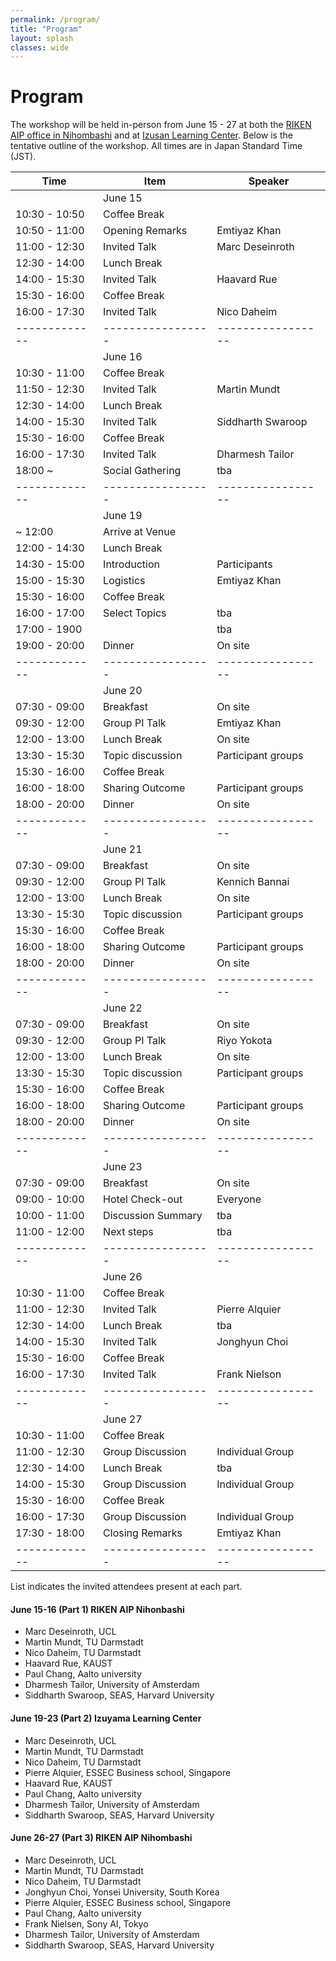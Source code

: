 ```yaml
---
permalink: /program/
title: "Program"
layout: splash
classes: wide
---
```


# Program

The workshop will be held in-person from June 15 - 27 at both the <a href= "https://aip.riken.jp/access/">RIKEN AIP office in Nihombashi</a> and at <a href= "https://izusan.zen-hd.co.jp/access/">Izusan Learning Center</a>. 
Below is the tentative outline of the workshop. All times are in Japan Standard Time (JST).

| Time          | Item               | Speaker            |
|---------------|--------------------|--------------------|
|               | June 15            |                    |
| 10:30 - 10:50 | Coffee Break       |                    |
| 10:50 - 11:00 | Opening Remarks    | Emtiyaz Khan       |
| 11:00 - 12:30 | Invited Talk       | Marc Deseinroth    |
| 12:30 - 14:00 | Lunch Break        |                    | 
| 14:00 - 15:30 | Invited Talk       | Haavard Rue        |
| 15:30 - 16:00 | Coffee Break       |                    |
| 16:00 - 17:30 | Invited Talk       | Nico Daheim        |
| ------------- | -----------------  | -----------------  |
|               | June 16            |                    |
| 10:30 - 11:00 | Coffee Break       |                    |
| 11:50 - 12:30 | Invited Talk       | Martin Mundt       |
| 12:30 - 14:00 | Lunch Break        |                    |
| 14:00 - 15:30 | Invited Talk       | Siddharth Swaroop  | 
| 15:30 - 16:00 | Coffee Break       |                    |
| 16:00 - 17:30 | Invited Talk       | Dharmesh Tailor    |
| 18:00 ~       | Social Gathering   | tba                |
| ------------- | -----------------  | -----------------  |
|               | June 19            |                    |
| ~ 12:00       | Arrive at Venue    |                    |
| 12:00 - 14:30 | Lunch Break        |                    |
| 14:30 - 15:00 | Introduction       | Participants       |
| 15:00 - 15:30 | Logistics          | Emtiyaz Khan       | 
| 15:30 - 16:00 | Coffee Break       |                    |
| 16:00 - 17:00 | Select Topics      | tba                |
| 17:00 - 1900  |                    | tba                |
| 19:00 - 20:00 | Dinner             | On site            |
| ------------- | -----------------  | -----------------  |
|               | June 20            |                    |
| 07:30 - 09:00 | Breakfast          | On site            |
| 09:30 - 12:00 | Group PI Talk      | Emtiyaz Khan       |
| 12:00 - 13:00 | Lunch Break        | On site            |
| 13:30 - 15:30 | Topic discussion   | Participant groups | 
| 15:30 - 16:00 | Coffee Break       |                    |
| 16:00 - 18:00 | Sharing Outcome    | Participant groups |
| 18:00 - 20:00 | Dinner             | On site            |
| ------------- | -----------------  | -----------------  |
|               | June 21            |                    |
| 07:30 - 09:00 | Breakfast          | On site            |
| 09:30 - 12:00 | Group PI Talk      | Kennich Bannai     |
| 12:00 - 13:00 | Lunch Break        | On site            |
| 13:30 - 15:30 | Topic discussion   | Participant groups | 
| 15:30 - 16:00 | Coffee Break       |                    |
| 16:00 - 18:00 | Sharing Outcome    | Participant groups |
| 18:00 - 20:00 | Dinner             | On site            |
| ------------- | -----------------  | -----------------  |
|               | June 22            |                    |
| 07:30 - 09:00 | Breakfast          | On site            |
| 09:30 - 12:00 | Group PI Talk      | Riyo Yokota        |
| 12:00 - 13:00 | Lunch Break        | On site            |
| 13:30 - 15:30 | Topic discussion   | Participant groups | 
| 15:30 - 16:00 | Coffee Break       |                    |
| 16:00 - 18:00 | Sharing Outcome    | Participant groups |
| 18:00 - 20:00 | Dinner             | On site            |
| ------------- | -----------------  | -----------------  |
|               | June 23            |                    |
| 07:30 - 09:00 | Breakfast          | On site            |
| 09:00 - 10:00 | Hotel Check-out    | Everyone           |
| 10:00 - 11:00 | Discussion Summary | tba                |
| 11:00 - 12:00 | Next steps         | tba                |
| ------------- | -----------------  | -----------------  |
|               | June 26            |                    |
| 10:30 - 11:00 | Coffee Break       |                    |
| 11:00 - 12:30 | Invited Talk       | Pierre Alquier     |
| 12:30 - 14:00 | Lunch Break        | tba                |
| 14:00 - 15:30 | Invited Talk       | Jonghyun Choi      |
| 15:30 - 16:00 | Coffee Break       |                    |
| 16:00 - 17:30 | Invited Talk       | Frank Nielson      |
| ------------- | -----------------  | -----------------  |
|               | June 27            |                    |
| 10:30 - 11:00 | Coffee Break       |                    |
| 11:00 - 12:30 | Group Discussion   | Individual Group   |
| 12:30 - 14:00 | Lunch Break        | tba                |
| 14:00 - 15:30 | Group Discussion   | Individual Group   |
| 15:30 - 16:00 | Coffee Break       |                    |
| 16:00 - 17:30 | Group Discussion   | Individual Group   |
| 17:30 - 18:00 | Closing Remarks    | Emtiyaz Khan       |
| ------------- | -----------------  | -----------------  |

List indicates the invited attendees present at each part.
#### June 15-16 (Part 1) RIKEN AIP Nihonbashi  
- Marc Deseinroth, UCL
- Martin Mundt, TU Darmstadt
- Nico Daheim, TU Darmstadt
- Haavard Rue, KAUST
- Paul Chang, Aalto university
- Dharmesh Tailor, University of Amsterdam
- Siddharth Swaroop, SEAS, Harvard University

#### June 19-23 (Part 2) Izuyama Learning Center
- Marc Deseinroth, UCL
- Martin Mundt, TU Darmstadt
- Nico Daheim, TU Darmstadt
- Pierre Alquier, ESSEC Business school, Singapore
- Haavard Rue, KAUST
- Paul Chang, Aalto university
- Dharmesh Tailor, University of Amsterdam
- Siddharth Swaroop, SEAS, Harvard University

#### June 26-27 (Part 3) RIKEN AIP Nihombashi
- Marc Deseinroth, UCL
- Martin Mundt, TU Darmstadt
- Nico Daheim, TU Darmstadt
- Jonghyun Choi, Yonsei University, South Korea
- Pierre Alquier, ESSEC Business school, Singapore
- Paul Chang, Aalto university
- Frank Nielsen, Sony AI, Tokyo
- Dharmesh Tailor, University of Amsterdam
- Siddharth Swaroop, SEAS, Harvard University
